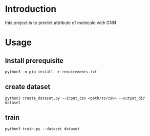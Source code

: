 # Introduction

this project is to predict attribute of molecule with GNN

# Usage

## Install prerequisite

```shell
python3 -m pip install -r requirements.txt
```

## create dataset

```shell
python3 create_dataset.py --input_csv <path/to/csv> --output_dir dataset
```

## train

```shell
python3 train.py --dataset dataset
```

